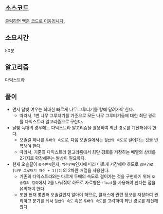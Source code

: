 ## 소스코드

[클릭하면 백준 코드로 이동됩니다.](https://www.acmicpc.net/source/79587176)

## 소요시간

50분

## 알고리즘

다익스트라

## 풀이

- 먼저 달빛 여우는 최대한 빠르게 나무 그루터기를 향해 달려가야 한다.
    - 따라서, 1번 나무 그루터기를 기준으로 모든 나무 그루터기들에 대한 최단 경로를 다익스트라 알고리즘으로 구한다.
- 달빛 늑대의 경우에도 다익스트라 알고리즘을 활용하여 최단 경로를 계산해줘야 한다. 
    - 오솔길 하나를 `두배의 속도`로, 다음 오솔길에서는 `절반의 속도`로 걸어가는 것을 반복해야 한다.
    - 따라서, 기존의 다익스트라 알고리즘에서 최단 경로를 저장하는 배열의 상태를 2가지로 확장해주는 발상이 필요하다.
- 현재 오솔길이 `홀수번째`인지, `짝수번째`인지에 따라 다르게 저장해야 하므로 `최단경로[나무 그루터기 개수 + 1][2]`의 2차원 배열을 사용한다.
    - 기존의 다익스트라와는 다르게 두배의 속도로 걸어가는 것을 구현하기 위해 `오솔길의 길이`에서 2를 나눠줘야 하므로 자료형은 `float`를 사용해야 한다는 점을 유의해야 한다.
    - 또한 현재 몇번째 오솔길인지 알아야 하므로, 클래스에 관련 정보를 저장하여 관리하고 분기를 둬서 `절반의 속도` 혹은 `두배의 속도`를 고려하여 최단 경로를 계산해줬다.